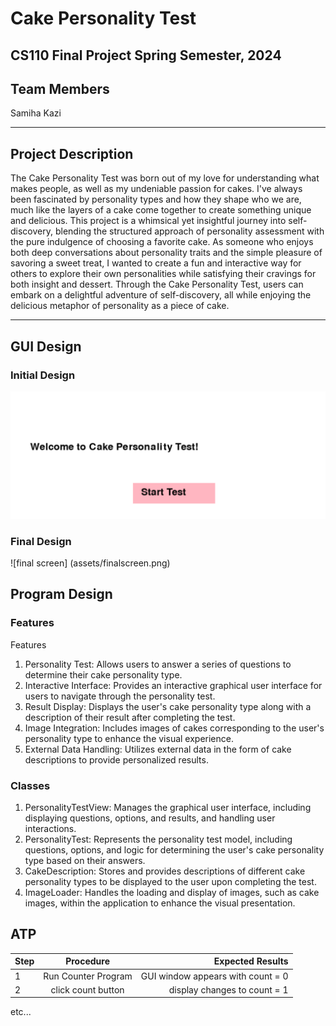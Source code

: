 
# Cake Personality Test
## CS110 Final Project  Spring Semester, 2024

## Team Members

Samiha Kazi

***

## Project Description

The Cake Personality Test was born out of my love for understanding what makes people, as well as my undeniable passion for cakes. I've always been fascinated by personality types and how they shape who we are, much like the layers of a cake come together to create something unique and delicious. This project is a whimsical yet insightful journey into self-discovery, blending the structured approach of personality assessment with the pure indulgence of choosing a favorite cake. As someone who enjoys both deep conversations about personality traits and the simple pleasure of savoring a sweet treat, I wanted to create a fun and interactive way for others to explore their own personalities while satisfying their cravings for both insight and dessert. Through the Cake Personality Test, users can embark on a delightful adventure of self-discovery, all while enjoying the delicious metaphor of personality as a piece of cake.

***    

## GUI Design

### Initial Design

![initial gui](assets/intialscreen.png)

### Final Design

![final screen] (assets/finalscreen.png)




## Program Design

### Features

Features
1) Personality Test: Allows users to answer a series of questions to determine their cake personality type.
2) Interactive Interface: Provides an interactive graphical user interface for users to navigate through the personality test.
3) Result Display: Displays the user's cake personality type along with a description of their result after completing the test.
4) Image Integration: Includes images of cakes corresponding to the user's personality type to enhance the visual experience.
5) External Data Handling: Utilizes external data in the form of cake descriptions to provide personalized results.

### Classes
1) PersonalityTestView: Manages the graphical user interface, including displaying questions,  options, and results, and handling user interactions.
2) PersonalityTest: Represents the personality test model, including questions, options, and logic for determining the user's cake personality type based on their answers.
3) CakeDescription: Stores and provides descriptions of different cake personality types to be displayed to the user upon completing the test.
4) ImageLoader: Handles the loading and display of images, such as cake images, within the application to enhance the visual presentation.

## ATP

| Step                 |Procedure             |Expected Results                   |
|----------------------|:--------------------:|----------------------------------:|
|  1                   | Run Counter Program  |GUI window appears with count = 0  |
|  2                   | click count button   | display changes to count = 1      |
etc...
